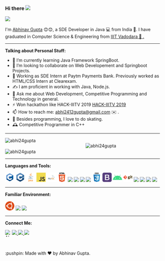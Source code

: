 ### Hi there <img src="https://media.giphy.com/media/hvRJCLFzcasrR4ia7z/giphy.gif" width="25px">

![](https://komarev.com/ghpvc/?username=abhi24gupta&style=flat-square)


I'm <a href="https://drive.google.com/file/d/1m4HfFk-xhSRmfy7PFFbmXHE13XA-juMm/view?usp=sharing">Abhinav Gupta</a>  😊😊, a SDE Developer in Java 💻 from India 🚀. I have graduated in Computer Science & Engineering  from <a href ="http://iiitvadodara.ac.in/">IIIT Vadodara 🏢 .</a>

<hr>

**Talking about Personal Stuff:**

- 🌱 I’m currently learning Java Framework SpringBoot.
- 👯 I’m looking to collaborate on Web Developement and Springboot Projects.
- 🤔 Working as SDE Intern at Paytm Payments Bank. Previously worked as HTML/CSS Intern at Clearexam.  
- ✍️ I am proficient in working with Java, Node.js.
- 💬 Ask me about Web Development, Competitive Programming and Technology in general.
- ⚡ Won hackathon like HACK-IIITV 2019 <a href="https://github.com/iiitv/hackiiitv19-submissions/pull/22">HACK-IIITV 2019</a>   
- 📫 How to reach me: <a href="mailto:abhi2412gupta@gmail.com">abhi2412gupta@gmail.com  ✉️ </a> .
- 🛴 Besides programming, I love to do skating.
- 🕰 Competitive Programmer in C++

<hr>

<img align="left" width="48%" src="https://github-readme-stats.vercel.app/api?username=abhi24gupta&show_icons=true&theme=outrun&locale=en" alt="abhi24gupta" /> 
<br>

<img align="right" width="48%" src="https://github-readme-streak-stats.herokuapp.com/?user=abhi24gupta&" alt="abhi24gupta" />
<br>
<img align="center" width="48%" src="https://github-readme-stats.vercel.app/api/top-langs?username=abhi24gupta&show_icons=true&locale=en&layout=compact" alt="abhi24gupta" />
<br>

<hr>

**Languages and Tools:**

<code><img height="30" src="https://raw.githubusercontent.com/github/explore/80688e429a7d4ef2fca1e82350fe8e3517d3494d/topics/c/c.png"></code>
<code><img height="30" src="https://raw.githubusercontent.com/github/explore/80688e429a7d4ef2fca1e82350fe8e3517d3494d/topics/cpp/cpp.png"></code>
<code><img height="30" src="https://raw.githubusercontent.com/github/explore/80688e429a7d4ef2fca1e82350fe8e3517d3494d/topics/java/java.png"></code>
<code><img height="30" src="https://raw.githubusercontent.com/github/explore/80688e429a7d4ef2fca1e82350fe8e3517d3494d/topics/javascript/javascript.png"></code>
<code><img height="30" src="https://raw.githubusercontent.com/github/explore/80688e429a7d4ef2fca1e82350fe8e3517d3494d/topics/mysql/mysql.png"></code>
<code><img height="30" src="https://raw.githubusercontent.com/github/explore/80688e429a7d4ef2fca1e82350fe8e3517d3494d/topics/html/html.png"></code>
<code><img height="30" src="https://img.icons8.com/color/48/000000/nodejs.png"></code>
<code><img height="30" src="https://img.icons8.com/plasticine/100/000000/react.png"></code>
<code><img height="30" src="https://miro.medium.com/max/1400/1*uPL1uCtLBRSk6akPL2hNzg.jpeg"></code><!-- ExpressJS ICON -->
<code><img height="30" src=https://img.icons8.com/color/48/000000/mongodb.png></code>
<code><img height="30" src="https://raw.githubusercontent.com/github/explore/80688e429a7d4ef2fca1e82350fe8e3517d3494d/topics/css/css.png"></code>
<code><img height="30" src="https://raw.githubusercontent.com/github/explore/80688e429a7d4ef2fca1e82350fe8e3517d3494d/topics/bootstrap/bootstrap.png"></code>
<code><img height="30" src="https://raw.githubusercontent.com/github/explore/80688e429a7d4ef2fca1e82350fe8e3517d3494d/topics/android/android.png"></code>
<code><img height="30" src="https://raw.githubusercontent.com/github/explore/80688e429a7d4ef2fca1e82350fe8e3517d3494d/topics/git/git.png"></code>
<code><img height="30" src="https://www.pinclipart.com/picdir/big/542-5422938_android-studio-icon-android-studio-new-icon-clipart.png"></code>
<code><img height="30" src="https://upload.wikimedia.org/wikipedia/commons/9/9a/Visual_Studio_Code_1.35_icon.svg"></code>
<code><img height="30" src="https://icons.iconarchive.com/icons/papirus-team/papirus-apps/48/sublime-text-icon.png"></code>
<code><img height="30" src="https://img.icons8.com/color/48/000000/intellij-idea.png"></code>


<hr>

**Familiar Environment:**

<code><img height="30" src="https://raw.githubusercontent.com/github/explore/80688e429a7d4ef2fca1e82350fe8e3517d3494d/topics/ubuntu/ubuntu.png"></code>
<code><img height="30" src="https://img.pngio.com/png-to-icon-windows-10-244173-free-icons-library-windows-10-icon-png-992_624.jpg"></code>
<code><img height="30" src="https://img.icons8.com/ios-glyphs/30/000000/mac-client.png"></code>


<hr>

**Connect Me:**  <br />

<p>
  <a href="https://twitter.com/abhinavkhandel6">
    <img src="https://img.shields.io/badge/-Twitter-1ca0f1?style=flat-square&labelColor=1ca0f1&logo=twitter&logoColor=white&link=https://twitter.com/abhinavkhandel6">
   <a/>
  <a href="https://www.linkedin.com/in/abhinav-gupta-583057174/">
    <img src="https://img.shields.io/badge/-LinkedIn-blue?style=flat-square&logo=Linkedin&logoColor=white&link=https://www.linkedin.com/in/Abhinav/">
  <a/>
   <a href="mailto:abhi2412gupta@gmail.com">
    <img src="https://img.shields.io/badge/-Email-c14438?style=flat-square&logo=Gmail&logoColor=white&link=mailto:abhi2412gupta@gmail.com">
   <a/>
   <a href="https://www.instagram.com/simplifying_abhinav/">
  <img align="left" alt="Abhinav's Instagram" width="22px" height="22px" src="https://cdn.jsdelivr.net/npm/simple-icons@v3/icons/instagram.svg" />
</a>
</p>

<br />
<br />
:pushpin:  Made with ❤️ by Abhinav Gupta. 
